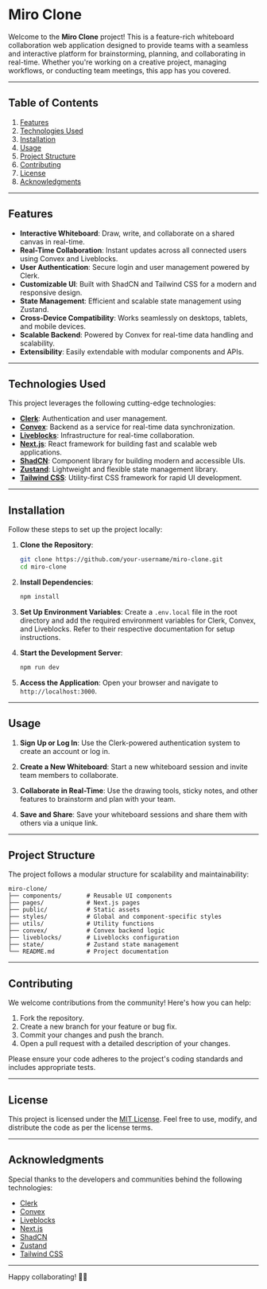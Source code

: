 # Miro Clone

Welcome to the **Miro Clone** project! This is a feature-rich whiteboard collaboration web application designed to provide teams with a seamless and interactive platform for brainstorming, planning, and collaborating in real-time. Whether you're working on a creative project, managing workflows, or conducting team meetings, this app has you covered.

---

## Table of Contents

1. [Features](#features)
2. [Technologies Used](#technologies-used)
3. [Installation](#installation)
4. [Usage](#usage)
5. [Project Structure](#project-structure)
6. [Contributing](#contributing)
7. [License](#license)
8. [Acknowledgments](#acknowledgments)

---

## Features

- **Interactive Whiteboard**: Draw, write, and collaborate on a shared canvas in real-time.
- **Real-Time Collaboration**: Instant updates across all connected users using Convex and Liveblocks.
- **User Authentication**: Secure login and user management powered by Clerk.
- **Customizable UI**: Built with ShadCN and Tailwind CSS for a modern and responsive design.
- **State Management**: Efficient and scalable state management using Zustand.
- **Cross-Device Compatibility**: Works seamlessly on desktops, tablets, and mobile devices.
- **Scalable Backend**: Powered by Convex for real-time data handling and scalability.
- **Extensibility**: Easily extendable with modular components and APIs.

---

## Technologies Used

This project leverages the following cutting-edge technologies:

- **[Clerk](https://clerk.dev)**: Authentication and user management.
- **[Convex](https://convex.dev)**: Backend as a service for real-time data synchronization.
- **[Liveblocks](https://liveblocks.io)**: Infrastructure for real-time collaboration.
- **[Next.js](https://nextjs.org)**: React framework for building fast and scalable web applications.
- **[ShadCN](https://shadcn.dev)**: Component library for building modern and accessible UIs.
- **[Zustand](https://zustand-demo.pmnd.rs)**: Lightweight and flexible state management library.
- **[Tailwind CSS](https://tailwindcss.com)**: Utility-first CSS framework for rapid UI development.

---

## Installation

Follow these steps to set up the project locally:

1. **Clone the Repository**:
    ```bash
    git clone https://github.com/your-username/miro-clone.git
    cd miro-clone
    ```

2. **Install Dependencies**:
    ```bash
    npm install
    ```

3. **Set Up Environment Variables**:
   Create a `.env.local` file in the root directory and add the required environment variables for Clerk, Convex, and Liveblocks. Refer to their respective documentation for setup instructions.

4. **Start the Development Server**:
    ```bash
    npm run dev
    ```

5. **Access the Application**:
   Open your browser and navigate to `http://localhost:3000`.

---

## Usage

1. **Sign Up or Log In**:
   Use the Clerk-powered authentication system to create an account or log in.

2. **Create a New Whiteboard**:
   Start a new whiteboard session and invite team members to collaborate.

3. **Collaborate in Real-Time**:
   Use the drawing tools, sticky notes, and other features to brainstorm and plan with your team.

4. **Save and Share**:
   Save your whiteboard sessions and share them with others via a unique link.

---

## Project Structure

The project follows a modular structure for scalability and maintainability:

```
miro-clone/
├── components/       # Reusable UI components
├── pages/            # Next.js pages
├── public/           # Static assets
├── styles/           # Global and component-specific styles
├── utils/            # Utility functions
├── convex/           # Convex backend logic
├── liveblocks/       # Liveblocks configuration
├── state/            # Zustand state management
└── README.md         # Project documentation
```

---

## Contributing

We welcome contributions from the community! Here's how you can help:

1. Fork the repository.
2. Create a new branch for your feature or bug fix.
3. Commit your changes and push the branch.
4. Open a pull request with a detailed description of your changes.

Please ensure your code adheres to the project's coding standards and includes appropriate tests.

---

## License

This project is licensed under the [MIT License](LICENSE). Feel free to use, modify, and distribute the code as per the license terms.

---

## Acknowledgments

Special thanks to the developers and communities behind the following technologies:

- [Clerk](https://clerk.dev)
- [Convex](https://convex.dev)
- [Liveblocks](https://liveblocks.io)
- [Next.js](https://nextjs.org)
- [ShadCN](https://shadcn.dev)
- [Zustand](https://zustand-demo.pmnd.rs)
- [Tailwind CSS](https://tailwindcss.com)

---

Happy collaborating! 🎨🚀